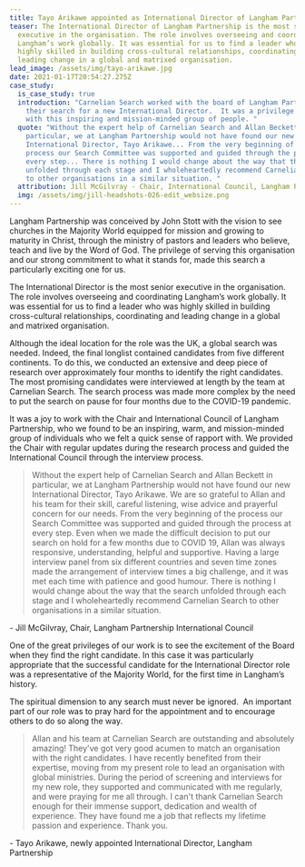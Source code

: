 ```yaml
---
title: Tayo Arikawe appointed as International Director of Langham Partnership
teaser: The International Director of Langham Partnership is the most senior
  executive in the organisation. The role involves overseeing and coordinating
  Langham’s work globally. It was essential for us to find a leader who was
  highly skilled in building cross-cultural relationships, coordinating and
  leading change in a global and matrixed organisation.
lead_image: /assets/img/tayo-arikawe.jpg
date: 2021-01-17T20:54:27.275Z
case_study:
  is_case_study: true
  introduction: "Carnelian Search worked with the board of Langham Partnership in
    their search for a new International Director.  It was a privilege to work
    with this inspiring and mission-minded group of people. "
  quote: "Without the expert help of Carnelian Search and Allan Beckett in
    particular, we at Langham Partnership would not have found our new
    International Director, Tayo Arikawe... From the very beginning of the
    process our Search Committee was supported and guided through the process at
    every step... There is nothing I would change about the way that the search
    unfolded through each stage and I wholeheartedly recommend Carnelian Search
    to other organisations in a similar situation. "
  attribution: Jill McGilvray - Chair, International Council, Langham Partnership
  img: /assets/img/jill-headshots-026-edit_websize.png
---
```


Langham Partnership was conceived by John Stott with the vision to see churches in the Majority World equipped for mission and growing to maturity in Christ, through the ministry of pastors and leaders who believe, teach and live by the Word of God. The privilege of serving this organisation and our strong commitment to what it stands for, made this search a particularly exciting one for us.

The International Director is the most senior executive in the organisation. The role involves overseeing and coordinating Langham’s work globally. It was essential for us to find a leader who was highly skilled in building cross-cultural relationships, coordinating and leading change in a global and matrixed organisation.

Although the ideal location for the role was the UK, a global search was needed. Indeed, the final longlist contained candidates from five different continents. To do this, we conducted an extensive and deep piece of research over approximately four months to identify the right candidates. The most promising candidates were interviewed at length by the team at Carnelian Search. The search process was made more complex by the need to put the search on pause for four months due to the COVID-19 pandemic.

It was a joy to work with the Chair and International Council of Langham Partnership, who we found to be an inspiring, warm, and mission-minded group of individuals who we felt a quick sense of rapport with. We provided the Chair with regular updates during the research process and guided the International Council through the interview process.

> Without the expert help of Carnelian Search and Allan Beckett in particular, we at Langham Partnership would not have found our new International Director, Tayo Arikawe. We are so grateful to Allan and his team for their skill, careful listening, wise advice and prayerful concern for our needs. From the very beginning of the process our Search Committee was supported and guided through the process at every step. Even when we made the difficult decision to put our search on hold for a few months due to COVID 19, Allan was always responsive, understanding, helpful and supportive. Having a large interview panel from six different countries and seven time zones made the arrangement of interview times a big challenge, and it was met each time with patience and good humour. There is nothing I would change about the way that the search unfolded through each stage and I wholeheartedly recommend Carnelian Search to other organisations in a similar situation.

\- Jill McGilvray, Chair, Langham Partnership International Council

One of the great privileges of our work is to see the excitement of the Board when they find the right candidate. In this case it was particularly appropriate that the successful candidate for the International Director role was a representative of the Majority World, for the first time in Langham’s history.

The spiritual dimension to any search must never be ignored.  An important part of our role was to pray hard for the appointment and to encourage others to do so along the way.

> Allan and his team at Carnelian Search are outstanding and absolutely amazing! They've got very good acumen to match an organisation with the right candidates. I have recently benefited from their expertise, moving from my present role to lead an organisation with global ministries. During the period of screening and interviews for my new role, they supported and communicated with me regularly, and were praying for me all through. I can't thank Carnelian Search enough for their immense support, dedication and wealth of experience. They have found me a job that reflects my lifetime passion and experience. Thank you.

\- Tayo Arikawe, newly appointed International Director, Langham Partnership
